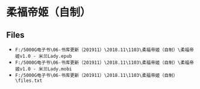 # 柔福帝姬（自制）

## Files

- `F:/5000G电子书\06-书库更新（201911）\2018.11\1103\柔福帝姬（自制）\柔福帝姬v1.0 - 米兰Lady.epub`
- `F:/5000G电子书\06-书库更新（201911）\2018.11\1103\柔福帝姬（自制）\柔福帝姬v1.0 - 米兰Lady.mobi`
- `F:/5000G电子书\06-书库更新（201911）\2018.11\1103\柔福帝姬（自制）\files.txt`
